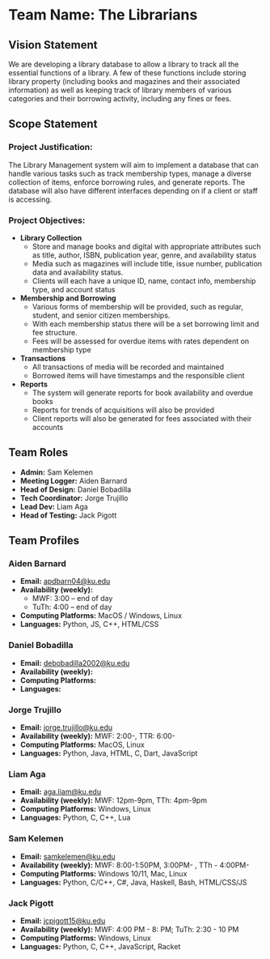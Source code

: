 # Team Name: The Librarians

## Vision Statement

We are developing a library database to allow a library to track all the essential functions of a library. A few of these functions include storing library property (including books and magazines and their associated information) as well as keeping track of library members of various categories and their borrowing activity, including any fines or fees.

## Scope Statement

### Project Justification: 
The Library Management system will aim to implement a database that can handle various tasks such as track membership types, manage a diverse collection of items, enforce borrowing rules, and generate reports. The database will also have different interfaces depending on if a client or staff is accessing.

### Project Objectives:
- **Library Collection**
  - Store and manage books and digital with appropriate attributes such as title, author, ISBN, publication year, genre, and availability status
  - Media such as magazines will include title, issue number, publication data and availability status. 
  - Clients will each have a unique ID, name, contact info, membership type, and account status
- **Membership and Borrowing**
  - Various forms of membership will be provided, such as regular, student, and senior citizen memberships.  
  - With each membership status there will be a set borrowing limit and fee structure.
  - Fees will be assessed for overdue items with rates dependent on membership type
- **Transactions**
  - All transactions of media will be recorded and maintained
  - Borrowed items will have timestamps and the responsible client
- **Reports**
  - The system will generate reports for book availability and overdue books
  - Reports for trends of acquisitions will also be provided 
  - Client reports will also be generated for fees associated with their accounts


## Team Roles

- **Admin:** Sam Kelemen
- **Meeting Logger:** Aiden Barnard
- **Head of Design:** Daniel Bobadilla
- **Tech Coordinator:** Jorge Trujillo
- **Lead Dev:** Liam Aga
- **Head of Testing:** Jack Pigott

## Team Profiles

### Aiden Barnard

- **Email:** apdbarn04@ku.edu
- **Availability (weekly):**
  - MWF: 3:00 – end of day
  - TuTh: 4:00 – end of day
- **Computing Platforms:** MacOS / Windows, Linux
- **Languages:** Python, JS, C++, HTML/CSS

### Daniel Bobadilla

- **Email:** debobadilla2002@ku.edu
- **Availability (weekly):**
- **Computing Platforms:**
- **Languages:**

### Jorge Trujillo

- **Email:** jorge.trujillo@ku.edu
- **Availability (weekly):** MWF: 2:00-, TTR: 6:00-
- **Computing Platforms:** MacOS, Linux
- **Languages:** Python, Java, HTML, C, Dart, JavaScript

### Liam Aga

- **Email:** aga.liam@ku.edu
- **Availability (weekly):** MWF: 12pm-9pm, TTh: 4pm-9pm
- **Computing Platforms:** Windows, Linux 
- **Languages:** Python, C, C++, Lua

### Sam Kelemen

- **Email:** samkelemen@ku.edu
- **Availability (weekly):** MWF: 8:00-1:50PM, 3:00PM- , TTh - 4:00PM-
- **Computing Platforms:** Windows 10/11, Mac, Linux
- **Languages:** Python, C/C++, C#, Java, Haskell, Bash, HTML/CSS/JS


### Jack Pigott

- **Email:** jcpigott15@ku.edu
- **Availability (weekly):** MWF: 4:00 PM - 8: PM; TuTh: 2:30 - 10 PM
- **Computing Platforms:** Windows, Linux
- **Languages:** Python, C, C++, JavaScript, Racket